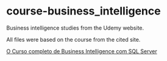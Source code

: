 # course-business_intelligence

Business intelligence studies from the Udemy website.

All files were based on the course from the cited site.

[O Curso completo de Business Intelligence com SQL Server](https://www.udemy.com/course/curso-completo-business-intelligence/)
